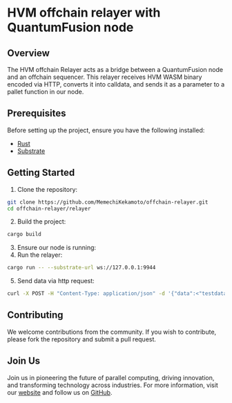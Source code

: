 # HVM offchain relayer with QuantumFusion node

## Overview

The HVM offchain Relayer acts as a bridge between a QuantumFusion node and an offchain sequencer. This relayer receives HVM WASM binary encoded via HTTP, converts it into calldata, and sends it as a parameter to a pallet function in our node.

## Prerequisites

Before setting up the project, ensure you have the following installed:

- [Rust](https://doc.rust-lang.org/)
- [Substrate](https://docs.substrate.io/)

## Getting Started

1. Clone the repository:
```bash
git clone https://github.com/MemechiKekamoto/offchain-relayer.git
cd offchain-relayer/relayer
```
2. Build the project:
```bash
cargo build
```
3. Ensure our node is running:
4. Run the relayer:
```bash
cargo run -- --substrate-url ws://127.0.0.1:9944
```
5. Send data via http request:
```bash
curl -X POST -H "Content-Type: application/json" -d '{"data":<"testdata">}' http://127.0.0.1:3030/receive
```

## Contributing

We welcome contributions from the community. If you wish to contribute, please fork the repository and submit a pull request.

## Join Us

Join us in pioneering the future of parallel computing, driving innovation, and transforming technology across industries. For more information, visit our [website](https://quantumfusion.pro/) and follow us on [GitHub](https://github.com/MemechiKekamoto/offchain-relayer).